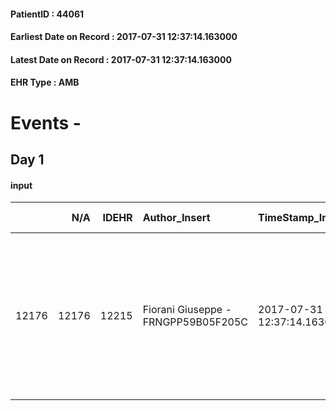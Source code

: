 
#### PatientID : 44061
#### Earliest Date on Record : 2017-07-31 12:37:14.163000
#### Latest Date on Record : 2017-07-31 12:37:14.163000
#### EHR Type : AMB

# Events - 

## Day 1

#### input
|       |    N/A |   IDEHR | Author_Insert                       | TimeStamp_Insert           | EHRType   |   PatientID |   IDDigitalSignDocument | persone_vicine   |   Unnamed: 0_x.1 |   IDANAMNESI_SOCIALE | Patient   | FamigliaAltro   | Paziente_T   | FamigliaAltro_T   |   Non_Rilevabile_x.1 | Note_Non_Rilevabile_x.1   | opt_Problemi   | Note_I                                                                                                                                                                                                                                                              | ds_note_timori                                                                                              | opt_paziente_a   | opt_famiglia_a   | opt_adeguatezza   | opt_paziente_solo   | ds_note_con                                                                                                                      | opt_presente_assente   | Presenza_minori   | Caregiver_principale   | opt_capacita     | opt_necessario   | opt_presente   | opt_risorse_ec   | opt_paziente_psi   | opt_Ins_vol   | opt_paziente_ad   | opt_caregiver_ad   | opt_esenzione   | opt_inv_civile   | Needs     | Domestic partnership   | Fragility                    | opt_disponibilita_f   | opt_indennita_acc   | opt_legge   | opt_famiglia_psi   | opt_disponibilit_paz   |
|------:|-------:|--------:|:------------------------------------|:---------------------------|:----------|------------:|------------------------:|:-----------------|-----------------:|---------------------:|:----------|:----------------|:-------------|:------------------|---------------------:|:--------------------------|:---------------|:--------------------------------------------------------------------------------------------------------------------------------------------------------------------------------------------------------------------------------------------------------------------|:------------------------------------------------------------------------------------------------------------|:-----------------|:-----------------|:------------------|:--------------------|:---------------------------------------------------------------------------------------------------------------------------------|:-----------------------|:------------------|:-----------------------|:-----------------|:-----------------|:---------------|:-----------------|:-------------------|:--------------|:------------------|:-------------------|:----------------|:-----------------|:----------|:-----------------------|:-----------------------------|:----------------------|:--------------------|:------------|:-------------------|:-----------------------|
| 12176 |  12176 |   12215 | Fiorani Giuseppe - FRNGPP59B05F205C | 2017-07-31 12:37:14.163000 | AMB       |       44061 |                  834900 | N/A              |             6764 |                 4251 | No#0      | Si#1            | No#0         | Si#1              |                    0 | NR                        | No#0           | pz grande anziana ,affetta da demenza senile in fase avanzata,impossibilitata ad avere cognizione di malattia in fase di terminalit√†. La figlia e la nipote sono consapevoli delle condizioni generali e congruenti ad un percorso di cure palliative di fine vita | Dal colloquio non sono stati evidenziati specifici timori da parte della figlia Lidia,che l'assiste da anni | Indefinite#2     | Congruenti#1     | Si#1              | No#0                | La pz,vedova da quattro decenni,vive con la figlia Lidia di aa 70 che l'assiste. Un altro figlio di aa 75,abita a Cassano d'Adda | Presente#1             | No#0              | La figlia Lidia        | Incrementabile#1 | Si#1             | Si#1           | Adeguate#1       | No#0               | No#0          | Problematica#0    | Totale#2           | No#0            | No#0             | Clinici#0 | Figli#2                | sovraccarico assistenziale#4 | Si#1                  | No#0                | No#0        | No#0               | Si#1                   |


